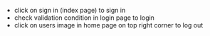 * click on sign in (index page) to sign in
* check validation condition in login page to login
* click on users image in home page on top right corner to log out 
